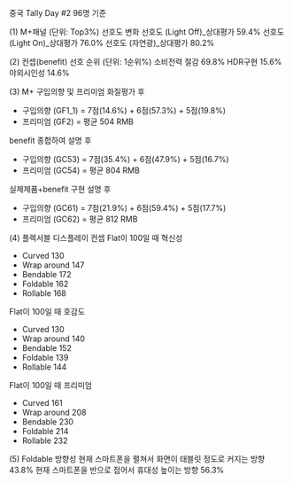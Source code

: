중국 Tally Day #2
96명 기준


(1) M+패널 (단위: Top3%) 선호도 변화
선호도 (Light Off)_상대평가	59.4%
선호도 (Light On)_상대평가	76.0%
선호도 (자연광)_상대평가	80.2%

(2) 컨셉(benefit) 선호 순위 (단위: 1순위%)
소비전력 절감	69.8%
HDR구현		15.6%
야외시인성	14.6%

(3) M+ 구입의향 및 프리미엄
화질평가 후 
- 구입의향 (GF1_1) = 7점(14.6%) + 6점(57.3%) + 5점(19.8%) 
- 프리미엄 (GF2) =  평균 504 RMB

benefit 종합하여 설명 후
- 구입의향 (GC53) = 7점(35.4%) + 6점(47.9%) + 5점(16.7%)
- 프리미엄 (GC54) = 평균  804 RMB

실제제품+benefit 구현 설명 후
- 구입의향 (GC61) = 7점(21.9%) + 6점(59.4%) + 5점(17.7%)
- 프리미엄 (GC62) = 평균  812 RMB


(4) 플렉서블 디스플레이 컨셉
Flat이 100일 때 혁신성
- Curved			130
- Wrap around		147
- Bendable		172
- Foldable		162
- Rollable			168

Flat이 100일 때 호감도
- Curved			130
- Wrap around		140
- Bendable		152
- Foldable		139
- Rollable			144

Flat이 100일 때 프리미엄
- Curved			161
- Wrap around		208
- Bendable		230
- Foldable		214
- Rollable			232


(5) Foldable 방향성
현재 스마트폰을 펼쳐서 화면이 태블릿 정도로 커지는 방향		43.8%
현재 스마트폰을 반으로 접어서 휴대성 높이는 방향			56.3%
